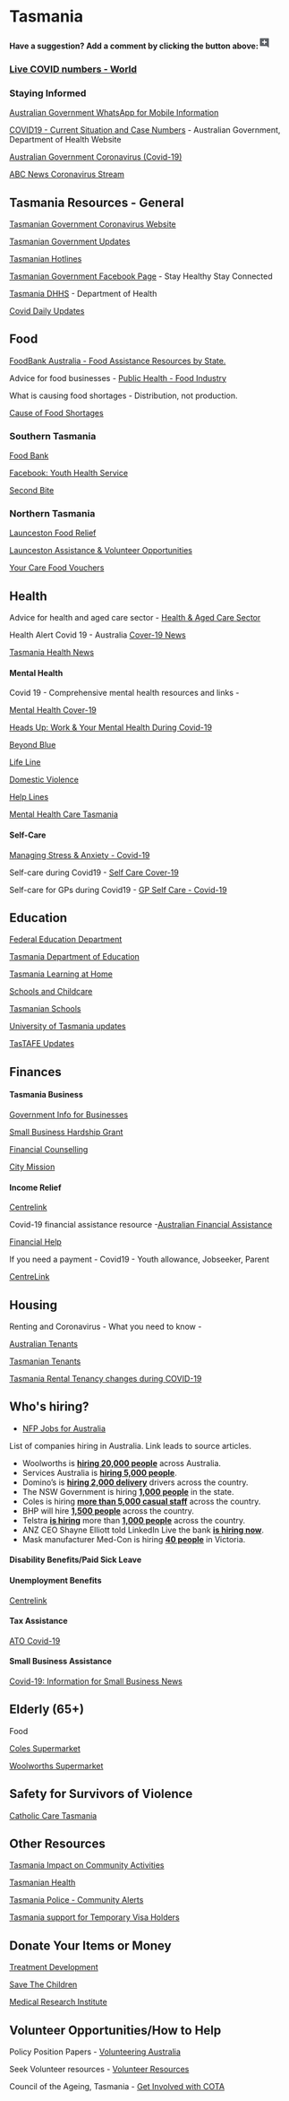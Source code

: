 # Tasmania

**Have a suggestion? Add a comment by clicking the button above:**![](../.gitbook/assets/0%20%284%29.png)

### [Live COVID numbers - World](https://www.bing.com/covid)

### Staying Informed

[Australian Government WhatsApp for Mobile Information](http://aus.gov.au/whatsapp)

[COVID19 - Current Situation and Case Numbers](https://www.health.gov.au/news/health-alerts/novel-coronavirus-2019-ncov-health-alert/coronavirus-covid-19-current-situation-and-case-numbers) - Australian Government, Department of Health Website

[Australian Government Coronavirus \(Covid-19\)](https://www.australia.gov.au/?fbclid=IwAR1COwNeE_R1-IIlGFaLPFu0RQLDmefFrwvkTtD3pJpRNKxzLAA2WsrZ6VY)

[ABC News Coronavirus Stream](https://www.abc.net.au/news/story-streams/coronavirus/)

## Tasmania Resources - General

[Tasmanian Government Coronavirus Website](https://www.coronavirus.tas.gov.au/)

[Tasmanian Government Updates](https://www.stategrowth.tas.gov.au/coronavirus)

[Tasmanian Hotlines](https://www.stategrowth.tas.gov.au/news/covid-19_tasmanian_hotlines)

[Tasmanian Government Facebook Page](https://www.facebook.com/stayhealthystayconnected) - Stay Healthy Stay Connected

[Tasmania DHHS](https://www.dhhs.tas.gov.au/publichealth/communicable_diseases_prevention_unit/infectious_diseases/coronavirus) - Department of Health

[Covid Daily Updates](http://www.premier.tas.gov.au/covid-19_updates)

## Food

[FoodBank Australia - Food Assistance Resources by State.](https://www.foodbank.org.au/homepage/who-we-help/individuals/?state=wa)

Advice for food businesses - [Public Health - Food Industry](https://www2.health.vic.gov.au/public-health/food-safety/food-businesses/covid-19-and-food-business)

What is causing food shortages - Distribution, not production.

[Cause of Food Shortages](https://www.abc.net.au/news/2020-03-19/coronavirus-distribution-problems-for-supermarket-suppliers/12066684)

### Southern Tasmania

[Food Bank](https://www.foodbank.org.au/?state=tas)

[Facebook: Youth Health Service](https://www.facebook.com/thelinkyouthhealthservice/)

[Second Bite](https://www.secondbite.org/)

### Northern Tasmania

[Launceston Food Relief](https://strikeitout.com.au/)

[Launceston Assistance & Volunteer Opportunities](https://www.lbs.org.au/)

[Your Care Food Vouchers](https://yourcare.org/suppliers/tas/food/vouchers)

## Health

Advice for health and aged care sector - [Health & Aged Care Sector](https://www.health.gov.au/news/health-alerts/novel-coronavirus-2019-ncov-health-alert/coronavirus-covid-19-advice-for-the-health-and-aged-care-sector)

Health Alert Covid 19 - Australia [Cover-19 News](https://www.health.gov.au/news/health-alerts/novel-coronavirus-2019-ncov-health-alert)

[Tasmania Health News](https://www.dhhs.tas.gov.au/news)

#### Mental Health

Covid 19 - Comprehensive mental health resources and links -

[Mental Health Cover-19](https://www.phoenixaustralia.org/coronavirus-covid-19/)

[Heads Up: Work & Your Mental Health During Covid-19](https://www.headsup.org.au/your-mental-health/work-and-your-mental-health-during-the-coronavirus-outbreak?fbclid=IwAR3U2c0c9u7gJUYTu0naeDoKC9vT2luyinfD2Sg0cl96-Yl-Pk8fQnt8Jf8)

[Beyond Blue](https://www.beyondblue.org.au/)

[Life Line](https://www.lifeline.org.au/)

[Domestic Violence](http://whiteribbon.org.au/)

[Help Lines](https://www.qld.gov.au/community/getting-support-health-social-issue/support-victims-abuse/domestic-family-violence/helplines)

[Mental Health Care Tasmania](http://www.premier.tas.gov.au/covid-19_updates)

#### Self-Care

[Managing Stress & Anxiety - Covid-19](https://services.unimelb.edu.au/counsel/resources/wellbeing/coronavirus-covid-19-managing-stress-and-anxiety)

Self-care during Covid19 - [Self Care Cover-19](https://www.orygen.org.au/About/Responding-to-the-COVID-19-outbreak/For-young-people-and-families/Self-care-during-the-COVID-19-outbreak)

Self-care for GPs during Covid19 - [GP Self Care - Covid-19](https://westvicphn.com.au/about-us/latest-news/self-care-for-gps-in-the-time-of-covid-19/)

## Education

[Federal Education Department](https://www.education.gov.au/)

[Tasmania Department of Education](https://www.education.tas.gov.au/parents-carers/novel-coronavirus-covid-19/)

[Tasmania Learning at Home](https://www.education.tas.gov.au/learning-at-home/)

[Schools and Childcare](https://coronavirus.tas.gov.au/families-community/schools-and-childcare)

[Tasmanian Schools](https://www.education.tas.gov.au/parents-carers/novel-coronavirus-covid-19/)

[University of Tasmania updates](https://www.utas.edu.au/alerts/coronavirus-update)

[TasTAFE Updates](https://www.tastafe.tas.edu.au/news/novel-coronavirus-update)

## Finances

#### Tasmania Business

[Government Info for Businesses](https://www.business.tas.gov.au/coronavirus_information)

[Small Business Hardship Grant](https://www.business.tas.gov.au/covid-19_business_support_packages/small_business_hardship_grant)

[Financial Counselling](https://tuu.com.au/assistance/financial-counselling/emergency-relief-agencies/)

[City Mission](https://www.citymission.org.au/find-a-service/community-families)

#### Income Relief

[Centrelink](https://www.centrelink.gov.au/)

Covid-19 financial assistance resource -[Australian Financial Assistance](https://moneysmart.gov.au/covid-19-financial-assistance)

[Financial Help](https://www.finder.com.au/coronavirus)

If you need a payment - Covid19 - Youth allowance, Jobseeker, Parent

[CentreLink](https://www.servicesaustralia.gov.au/individuals/subjects/affected-coronavirus-covid-19/if-you-need-payment-coronavirus-covid-19)

## Housing

Renting and Coronavirus - What you need to know -

[Australian Tenants](https://www.tenants.org.au/blog/renting-and-covid-19-information)

[Tasmanian Tenants](https://www.cbos.tas.gov.au/topics/housing/residential-tenancies-covid-19-emergency-provisions)

[Tasmania Rental Tenancy changes during COVID-19](https://coronavirus.tas.gov.au/families-community/rental-housing)

## Who's hiring?

* [NFP Jobs for Australia](http://www.jobsforaustralia.com/)

List of companies hiring in Australia. Link leads to source articles.

* Woolworths is [**hiring 20,000 people**](https://10daily.com.au/news/australia/a200326xdmvq/woolies-will-hire-20000-new-staff-to-meet-unprecedented-demand-20200326) across Australia.
* Services Australia is [**hiring 5,000 people**](https://www.linkedin.com/posts/stuartrobert_update-on-govt-services-mygov-available-activity-6648472171939196928-SUgK).
* Domino’s is [**hiring 2,000 delivery**](https://7news.com.au/lifestyle/health-wellbeing/dominos-hiring-2000-jobseekers-as-coronavirus-hits-australian-workers--c-761937) drivers across the country.
* The NSW Government is hiring [**1,000 people**](https://au.finance.yahoo.com/news/coronavirus-find-a-job-013338960.html) in the state.
* Coles is hiring [**more than 5,000 casual staff**](https://www.abc.net.au/news/2020-03-16/coronavius-sees-woolworths-introduce-special-hours-for-seniors/12059252) across the country.
* BHP will hire [**1,500 people**](https://www.businessnews.com.au/article/Big-Australian-in-jobs-boost) across the country.
* Telstra [**is hiring**](https://careers.telstra.com/contact-centres) more than [**1,000 people**](https://thewest.com.au/news/coronavirus/coronavirus-crisis-telstra-announces-it-will-provide-1000-extra-call-centre-jobs-on-the-west-live-ng-b881494941z) across the country.
* ANZ CEO Shayne Elliott told LinkedIn Live the bank [**is hiring now**](https://www.linkedin.com/video/live/activity-6648062015577395200-LAT3).
* Mask manufacturer Med-Con is hiring [**40 people**](https://www.sheppnews.com.au/news/2020/03/20/1091442/mask-maker-to-hire-40-staff) in Victoria.

#### Disability Benefits/Paid Sick Leave

#### Unemployment Benefits

[Centrelink](https://www.centrelink.gov.au/)

#### Tax Assistance

[ATO Covid-19](https://www.ato.gov.au/individuals/dealing-with-disasters/in-detail/specific-disasters/covid-19/)

#### Small Business Assistance

[Covid-19: Information for Small Business News](http://www.ato.gov.au/)

## Elderly \(65+\)

Food

[Coles Supermarket](https://www.coles.com.au/customernotice)

[Woolworths Supermarket](https://www.woolworthsgroup.com.au/page/media/Latest_News/woolworths-to-introduce-a-dedicated-shopping-hour-for-the-elderly-and-people-with-disability/)

## Safety for Survivors of Violence

[Catholic Care Tasmania](https://www.catholiccaretas.org.au/specialised-family-violence)

## Other Resources

[Tasmania Impact on Community Activities](https://www.communities.tas.gov.au/coronavirus/covid-19-impact-on-communities-tasmania-services-and-activities?fbclid=IwAR0_naA71Z9G9x58jPIM1CD2L3pU1iXWe2wbmGloFiz6OAU-qNY0NVHpvkQ)

[Tasmanian Health](https://www.dhhs.tas.gov.au/publichealth/communicable_diseases_prevention_unit/infectious_diseases/coronavirus)

[Tasmania Police - Community Alerts](https://www.police.tas.gov.au/community-alerts/)

[Tasmania support for Temporary Visa Holders](http://www.premier.tas.gov.au/releases/support_for_temporary_visa_holders)

##  Donate Your Items or Money

[Treatment Development](https://www.rbwhfoundation.com.au/coronavirus-action-fund/)

[Save The Children](https://www.savethechildren.org.au/donate/more-ways-to-give/current-appeals/covid-19-crisis)

[Medical Research Institute](https://www.qimrberghofer.edu.au/coronavirus-donate/)

## Volunteer Opportunities/How to Help

Policy Position Papers - [Volunteering Australia](https://www.volunteeringaustralia.org/volunteering-and-covid-19/#/)

Seek Volunteer resources - [Volunteer Resources](https://www.volunteer.com.au/covid-19-update)

Council of the Ageing, Tasmania - [Get Involved with COTA](https://www.cotatas.org.au/get-involved/)

